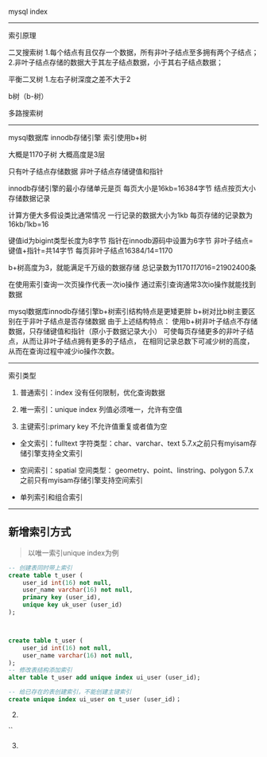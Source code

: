 

mysql index


--------------------------------------------------------------------------------------------------

索引原理



二叉搜索树
1.每个结点有且仅存一个数据，所有非叶子结点至多拥有两个子结点；
2.非叶子结点存储的数据大于其左子结点数据，小于其右子结点数据；

平衡二叉树
1.左右子树深度之差不大于2


b树（b-树）

多路搜索树








--------------------------------------------------------------------------------------------------

mysql数据库
innodb存储引擎
索引使用b+树

大概是1170子树
大概高度是3层

只有叶子结点存储数据
非叶子结点存储键值和指针


innodb存储引擎的最小存储单元是页
每页大小是16kb=16384字节
结点按页大小存储数据记录



计算方便大多假设类比通常情况
一行记录的数据大小为1kb
每页存储的记录数为16kb/1kb=16


键值id为bigint类型长度为8字节
指针在innodb源码中设置为6字节
非叶子结点=键值+指针=共14字节
每页非叶子结点16384/14=1170


b+树高度为3，就能满足千万级的数据存储
总记录数为1170*1170*16=21902400条


在使用索引查询一次页操作代表一次io操作
通过索引查询通常3次io操作就能找到数据

mysql数据库innodb存储引擎b+树索引结构特点是更矮更胖
b+树对比b树主要区别在于非叶子结点是否存储数据
由于上述结构特点：
使用b+树非叶子结点不存储数据，只存储键值和指针（原小于数据记录大小）
可使每页存储更多的非叶子结点，从而让非叶子结点拥有更多的子结点，
在相同记录总数下可减少树的高度，从而在查询过程中减少io操作次数。




--------------------------------------------------------------------------------------------------


索引类型


1. 普通索引：index
没有任何限制，优化查询数据


2. 唯一索引：unique index
列值必须唯一，允许有空值


3. 主键索引:primary key
不允许值重复或者值为空



- 全文索引：fulltext
字符类型：char、varchar、text
5.7.x之前只有myisam存储引擎支持全文索引

- 空间索引：spatial
空间类型： geometry、point、linstring、polygon
5.7.x之前只有myisam存储引擎支持空间索引


- 单列索引和组合索引



---
## 新增索引方式
> 以唯一索引unique index为例
```sql
-- 创建表同时带上索引
create table t_user (
    user_id int(16) not null,
    user_name varchar(16) not null,
    primary key (user_id),
    unique key uk_user (user_id)
);



create table t_user (
    user_id int(16) not null,
    user_name varchar(16) not null,
);
-- 修改表结构添加索引
alter table t_user add unique index ui_user (user_id);

-- 给已存在的表创建索引，不能创建主键索引
create unique index ui_user on t_user (user_id)；


```

2.
``


3.





